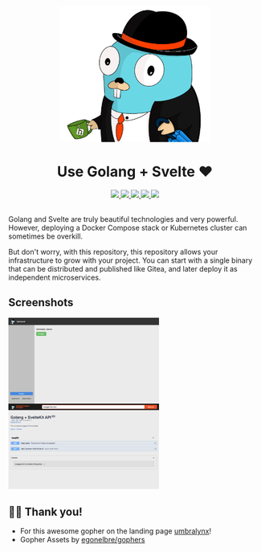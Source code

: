 <p align="center">
  <img src="./.git-assets/svelte-society-gopher.png" width="300" height="270">
</p>

<div style="text-align: center; margin: 10px;">
    <h1 align="center">Use Golang + Svelte ❤️</h1>
</div>
<div align="center">
    <a target="_blank" href="https://github.com/uvulpos/golang-sveltekit-binary/actions/workflows/execute-tests.yaml">
      <img src="https://github.com/uvulpos/golang-sveltekit-binary/actions/workflows/execute-tests.yaml/badge.svg">
    </a>
    <a target="_blank" href="https://github.com/uvulpos/golang-sveltekit-binary/tree/main/services/backend">
      <img src="https://img.shields.io/github/go-mod/go-version/uvulpos/golang-sveltekit-binary?filename=services/backend%2Fgo.mod">
    </a>
    <a target="_blank" href="https://github.com/uvulpos/golang-sveltekit-binary/tree/main/services/frontend">
      <img src="https://img.shields.io/github/package-json/dependency-version/uvulpos/golang-sveltekit-binary/dev/svelte?filename=services/frontend%2Fpackage.json">
    </a>
    <a target="_blank" href="https://github.com/uvulpos/golang-sveltekit-binary/issues">
      <img src="https://img.shields.io/github/issues-raw/uvulpos/golang-sveltekit-binary">
    </a>
    <a target="_blank" href="https://github.com/uvulpos/golang-sveltekit-binary/issues?q=is%3Aopen+is%3Aissue+label%3Aeasy-implementation">
      <img src="https://img.shields.io/github/issues/uvulpos/golang-sveltekit-binary/easy-implementation?label=Quick%20Win%20Issues&color=%231D76DB">
    </a>
</div>
<br>

Golang and Svelte are truly beautiful technologies and very powerful. However, deploying a Docker Compose stack or Kubernetes cluster can sometimes be overkill.

But don't worry, with this repository, this repository allows your infrastructure to grow with your project. You can start with a single binary that can be distributed and published like Gitea, and later deploy it as independent microservices.

## Screenshots

<div>
  <img alt="welcome page" src=".git-assets/app-screenshots/welcome-page.png" width="300px" style="float: left;">
  <img alt="welcome page" src=".git-assets/app-screenshots/swagger.png" width="300px">
</div>

## 🤝🏻 Thank you!

- For this awesome gopher on the landing page [umbralynx](https://github.com/umbralynx)!
- Gopher Assets by [egonelbre/gophers](https://github.com/egonelbre/gophers)
